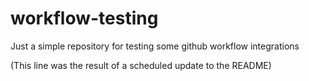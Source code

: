# workflow-testing
Just a simple repository for testing some github workflow integrations

(This line was the result of a scheduled update to the README)
